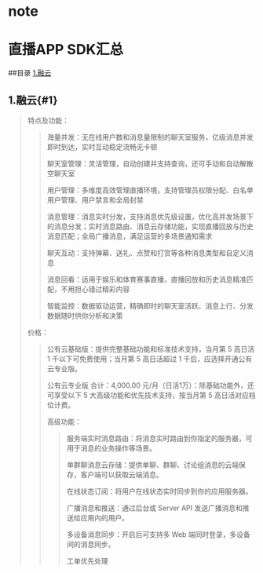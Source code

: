 # note
# 直播APP SDK汇总
##目录
[1.融云](#1)
## 1.融云{#1}
>
>特点及功能：
>
>>海量并发：无在线用户数和消息量限制的聊天室服务，亿级消息并发即时到达，实时互动稳定流畅无卡顿
>>
>>聊天室管理：灵活管理，自动创建并支持查询，还可手动和自动解散空聊天室
>>
>>用户管理：多维度高效管理直播环境，支持管理员权限分配、白名单用户管理、用户禁言和全局封禁
>>
>>消息管理：消息实时分发，支持消息优先级设置，优化高并发场景下的消息分发；实时消息路由、消息云存储功能，实现直播回放与历史消息匹配；全局广播消息，满足运营的多场景通知需求
>>
>>聊天互动：支持弹幕、送礼、点赞和打赏等各种消息类型和自定义消息
>>
>>消息回看：适用于娱乐和体育赛事直播，直播回放和历史消息精准匹配，不用担心错过精彩内容
>>
>>智能监控：数据驱动运营，精确即时的聊天室活跃、消息上行、分发数据随时供你分析和决策
>
>价格：
>
>>公有云基础版：提供完整基础功能和标准技术支持，当月第 5 高日活 1 千以下可免费使用；当月第 5 高日活超过 1 千后，应选择开通公有云专业版。
>>
>>公有云专业版 合计：4,000.00 元/月（日活1万）：除基础功能外，还可享受以下 5 大高级功能和优先技术支持，按当月第 5 高日活对应档位计费。
>>
>>高级功能：
>>
>>>服务端实时消息路由：将消息实时路由到你指定的服务器，可用于消息的业务操作等场景。
>>>
>>>单群聊消息云存储：提供单聊、群聊、讨论组消息的云端保存，客户端可以获取云端消息。
>>>
>>>在线状态订阅：将用户在线状态实时同步到你的应用服务器。
>>>
>>>广播消息和推送：通过后台或 Server API 发送广播消息和推送给应用内的用户。
>>>
>>>多设备消息同步：开启后可支持多 Web 端同时登录，多设备间的消息同步。
>>>
>>>工单优先处理


